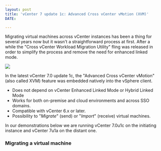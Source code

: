 ```yaml
---
layout: post
title: 'vCenter 7 update 1c: Advanced Cross vCenter vMotion (XVM)'
DATE: 

---
```

Migrating virtual machines across vCenter instances has been a thing for several years now but it wasn't a straightforward process at first. After a while the "Cross vCenter Workload Migration Utility" fling was released in order to simplify the process and remove the need for enhanced linked mode.

![](https://core.vmware.com/sites/default/files/overview.PNG)

In the latest vCenter 7.0 update 1c, the "Advanced Cross vCenter vMotion" (also called XVM) feature was embedded natively into the vSphere client. 

* Does not depend on vCenter Enhanced Linked Mode or Hybrid Linked Mode 
* Works for both on-premise and cloud environments and across SSO domains.
* Compatible with vCenter 6.x or later.
* Possibility to "_Migrate_" (send) or "_Import_" (receive) virtual machines.

In our demonstrations below we are running vCenter 7.0u1c on the initiating instance and vCenter 7u1a on the distant one.

### Migrating a virtual machine